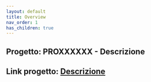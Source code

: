 ```yaml
---
layout: default
title: Overview
nav_order: 1
has_children: true
---
```


## Progetto: PROXXXXXX - Descrizione

## Link progetto: [Descrizione](https://pageprogetti.servizi.allitude.it/projects/XXX)